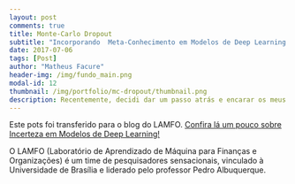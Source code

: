 ```yaml
---
layout: post
comments: true
title: Monte-Carlo Dropout
subtitle: "Incorporando  Meta-Conhecimento em Modelos de Deep Learning."
date: 2017-07-06
tags: [Post]
author: "Matheus Facure"
header-img: /img/fundo_main.png
modal-id: 12
thumbnail: /img/portfolio/mc-dropout/thumbnail.png
description: Recentemente, decidi dar um passo atrás e encarar os meus modelos sob uma perspectiva mais crítica. Como saber se meu modelo está aprendendo algo estatisticamente razoável? Quão confiável é o meu modelo? Mais importante ainda, como saber se meu modelo não vai quebrar diante de algo muito diferente de tudo que ele já viu? E como proceder diante dessas situações inusitadas? Este post fala principalmente sobre incerteza e sobre como injetá-la em modelos de redes neurais. Trata-se de um tópico ainda bastante obscuro, mesmo para a comunidade de aprendizado de máquina, mas que acredito que deveria ser encarado com mais atenção.
---
```


Este pots foi transferido para o blog do LAMFO. [Confira lá um pouco sobre Incerteza em Modelos de Deep Learning!](https://lamfo-unb.github.io/2017/10/22/Monte-Carlo-Dropout/)

O LAMFO (Laboratório de Aprendizado de Máquina para Finanças e Organizações) é um time de pesquisadores sensacionais, vinculado à Universidade de Brasília e liderado pelo professor Pedro Albuquerque.
